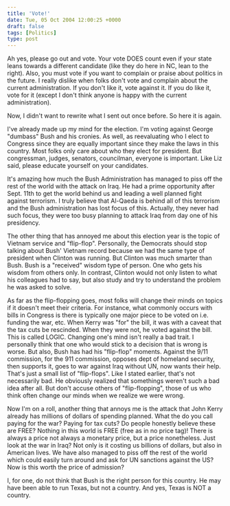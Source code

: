 ```yaml
---
title: 'Vote!'
date: Tue, 05 Oct 2004 12:00:25 +0000
draft: false
tags: [Politics]
type: post
---
```


Ah yes, please go out and vote. Your vote DOES count even if your state leans towards a different candidate (like they do here in NC, lean to the right). Also, you must vote if you want to complain or praise about politics in the future. I really dislike when folks don't vote and complain about the current administration. If you don't like it, vote against it. If you do like it, vote for it (except I don't think anyone is happy with the current administration).

Now, I didn't want to rewrite what I sent out once before. So here it is again.

I've already made up my mind for the election. I'm voting against George "dumbass" Bush and his cronies. As well, as reevaluating who I elect to Congress since they are equally important since they make the laws in this country. Most folks only care about who they elect for president. But congressman, judges, senators, councilman, everyone is important. Like Liz said, please educate yourself on your candidates.

It's amazing how much the Bush Administration has managed to piss off the rest of the world with the attack on Iraq. He had a prime opportunity after Sept. 11th to get the world behind us and leading a well planned fight against terrorism. I truly believe that Al-Qaeda is behind all of this terrorism and the Bush administration has lost focus of this. Actually, they never had such focus, they were too busy planning to attack Iraq from day one of his presidency.

The other thing that has annoyed me about this election year is the topic of Vietnam service and "flip-flop". Personally, the Democrats should stop talking about Bush' Vietnam record because we had the same type of president when Clinton was running. But Clinton was much smarter than Bush. Bush is a "received" wisdom type of person. One who gets his wisdom from others only. In contrast, Clinton would not only listen to what his colleagues had to say, but also study and try to understand the problem he was asked to solve.

As far as the flip-flopping goes, most folks will change their minds on topics if it doesn't meet their criteria. For instance, what commonly occurs with bills in Congress is there is typically one major piece to be voted on i.e. funding the war, etc. When Kerry was "for" the bill, it was with a caveat that the tax cuts be rescinded. When they were not, he voted against the bill. This is called LOGIC. Changing one's mind isn't really a bad trait. I personally think that one who would stick to a decision that is wrong is worse. But also, Bush has had his "flip-flop" moments. Against the 9/11 commission, for the 911 commission, opposes dept of homeland security, then supports it, goes to war against Iraq without UN, now wants their help. That's just a small list of "flip-flops". Like I stated earlier, that's not necessarily bad. He obviously realized that somethings weren't such a bad idea after all. But don't accuse others of "flip-flopping", those of us who think often change our minds when we realize we were wrong.

Now I'm on a roll, another thing that annoys me is the attack that John Kerry already has millions of dollars of spending planned. What the do you call paying for the war? Paying for tax cuts? Do people honestly believe these are FREE? Nothing in this world is FREE (free as in no price tag)! There is always a price not always a monetary price, but a price nonetheless. Just look at the war in Iraq? Not only is it costing us billions of dollars, but also in American lives. We have also managed to piss off the rest of the world which could easily turn around and ask for UN sanctions against the US? Now is this worth the price of admission?

I, for one, do not think that Bush is the right person for this country. He may have been able to run Texas, but not a country. And yes, Texas is NOT a country.